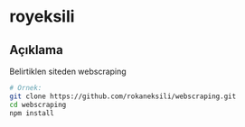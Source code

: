 # royeksili

## Açıklama
Belirtiklen siteden webscraping


```bash
# Örnek:
git clone https://github.com/rokaneksili/webscraping.git
cd webscraping
npm install
